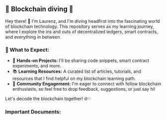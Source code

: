 ## 🔗 Blockchain diving 🔗

Hey there! 👋 I'm Laurenz, and I'm diving headfirst into the fascinating world of blockchain technology. This repository serves as my learning journey, where I explore the ins and outs of decentralized ledgers, smart contracts, and everything in between.

### 📘 What to Expect:
- 🚀 **Hands-on Projects:** I'll be sharing code snippets, smart contract experiments, and more.
- 📚 **Learning Resources:** A curated list of articles, tutorials, and resources that I find helpful on my blockchain learning path.
- 🤝 **Community Engagement:** I'm eager to connect with fellow blockchain enthusiasts, so feel free to drop feedback, suggestions, or just say hi!

Let's decode the blockchain together! 🌐✨

### Important Documents:
